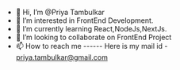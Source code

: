- 👋 Hi, I’m @Priya Tambulkar
- 👀 I’m interested in FrontEnd Development. 
- 🌱 I’m currently learning React,NodeJs,NextJs.
- 💞️ I’m looking to collaborate on FrontEnd Project
- 📫 How to reach me ------ Here is my mail id - priya.tambulkar@gmail.com

<!---
Ausha11/Ausha11 is a ✨ special ✨ repository because its `README.md` (this file) appears on your GitHub profile.
You can click the Preview link to take a look at your changes.
--->
